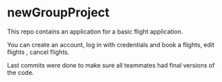 # newGroupProject




This repo contains an application for a basic flight application.

You can create an account, log in with credentials and book a flights, edit flights , cancel flights.

Last commits were done to make sure all teammates had final versions of the code.





